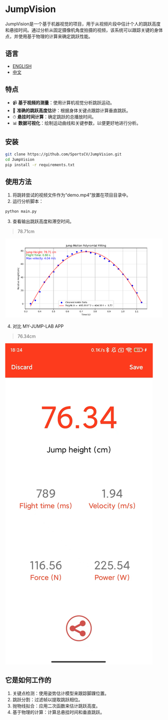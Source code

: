 # JumpVision
JumpVision是一个基于机器视觉的项目，用于从视频片段中估计个人的跳跃高度和悬挂时间。通过分析从固定摄像机角度拍摄的视频，该系统可以跟踪关键的身体点，并使用基于物理的计算来确定跳跃性能。
## 语言
* [ENGLISH](README.md)
* [中文](README-zh.md)
## 特点
- 📹 **基于视频的测量**：使用计算机视觉分析跳跃运动。
- 🎯 **准确的跳跃高度估计**：根据身体关键点跟踪计算垂直跳跃。
- ⏱ **悬挂时间计算**：确定跳跃的总播放时间。
- 📊 **数据可视化**：绘制运动曲线和关键参数，以便更好地进行分析。
## 安装
```sh
git clone https://github.com/SportsCV/JumpVision.git
cd JumpVision
pip install -r requirements.txt
```
## 使用方法
1. 将跳转尝试的视频文件作为“demo.mp4”放置在项目目录中。
2. 运行分析脚本：
```shell
python main.py
```
3. 查看输出跳跃高度和滞空时间。

> 78.71cm

![img.png](demo_result.png)

4. 对比 MY-JUMP-LAB APP

> 76.34cm

![img.png](my_jump_lab.png)
## 它是如何工作的
1. 关键点检测：使用姿势估计模型来跟踪脚踝位置。
2. 跳跃分割：过滤帧以提取跳跃相位。
3. 抛物线拟合：应用二次函数来估计跳跃高度。
4. 基于物理的计算：计算总悬挂时间和垂直跳跃。